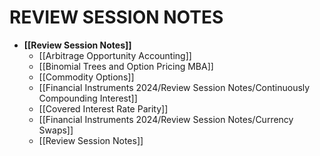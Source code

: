 # REVIEW SESSION NOTES

+ **[[Review Session Notes]]**
	+ [[Arbitrage Opportunity Accounting]]
	+ [[Binomial Trees and Option Pricing MBA]]
	+ [[Commodity Options]]
	+ [[Financial Instruments 2024/Review Session Notes/Continuously Compounding Interest]]
	+ [[Covered Interest Rate Parity]]
	+ [[Financial Instruments 2024/Review Session Notes/Currency Swaps]]
	+ [[Review Session Notes]]

